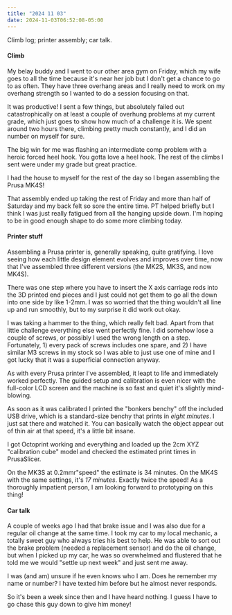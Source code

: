 ```yaml
---
title: "2024 11 03"
date: 2024-11-03T06:52:08-05:00
---
```


Climb log; printer assembly; car talk.<!--more-->

#### Climb

My belay buddy and I went to our other area gym on Friday, which my wife goes to
all the time because it's near her job but I don't get a chance to go to as
often. They have three overhang areas and I really need to work on my overhang
strength so I wanted to do a session focusing on that.

It was productive! I sent a few things, but absolutely failed out
catastrophically on at least a couple of overhung problems at my current grade,
which just goes to show how much of a challenge it is. We spent around two hours
there, climbing pretty much constantly, and I did an number on myself for sure.

The big win for me was flashing an intermediate comp problem with a heroic
forced heel hook. You gotta love a heel hook. The rest of the climbs I sent were
under my grade but great practice.

I had the house to myself for the rest of the day so I began assembling the
Prusa MK4S!

That assembly ended up taking the rest of Friday and more than half of Saturday
and my back felt so sore the entire time. PT helped briefly but I think I was
just really fatigued from all the hanging upside down. I'm hoping to be in good
enough shape to do some more climbing today.

#### Printer stuff

Assembling a Prusa printer is, generally speaking, quite gratifying. I love
seeing how each little design element evolves and improves over time, now that
I've assembled three different versions (the MK2S, MK3S, and now MK4S).

There was one step where you have to insert the X axis carriage rods into the 3D
printed end pieces and I just could not get them to go all the down into one
side by like 1-2mm. I was so worried that the thing wouldn't all line up and run
smoothly, but to my surprise it did work out okay.

I was taking a hammer to the thing, which really felt bad. Apart from that
little challenge everything else went perfectly fine. I did somehow lose a
couple of screws, or possibly I used the wrong length on a step. Fortunately, 1)
every pack of screws includes one spare, and 2) I have similar M3 screws in my
stock so I was able to just use one of mine and I got lucky that it was a
superficial connection anyway.

As with every Prusa printer I've assembled, it leapt to life and immediately
worked perfectly. The guided setup and calibration is even nicer with the
full-color LCD screen and the machine is so fast and quiet it's slightly
mind-blowing.

As soon as it was calibrated I printed the "bonkers benchy" off the included USB
drive, which is a standard-size benchy that prints in *eight minutes*. I just
sat there and watched it. You can basically watch the object appear out of thin
air at that speed, it's a little bit insane.

I got Octoprint working and everything and loaded up the 2cm XYZ "calibration
cube" model and checked the estimated print times in PrusaSlicer.

On the MK3S at 0.2mmr"speed" the estimate is 34 minutes. On the MK4S with the
same settings, it's *17 minutes*. Exactly twice the speed! As a thoroughly
impatient person, I am looking forward to prototyping on this thing!

#### Car talk

A couple of weeks ago I had that brake issue and I was also due for a regular
oil change at the same time. I took my car to my local mechanic, a totally sweet
guy who always tries his best to help. He was able to sort out the brake problem
(needed a replacement sensor) and do the oil change, but when I picked up my
car, he was so overwhelmed and flustered that he told me we would "settle up
next week" and just sent me away.

I was (and am) unsure if he even knows who I am. Does he remember my name or
number? I have texted him before but he almost never responds.

So it's been a week since then and I have heard nothing. I guess I have to go
chase this guy down to give him money!
